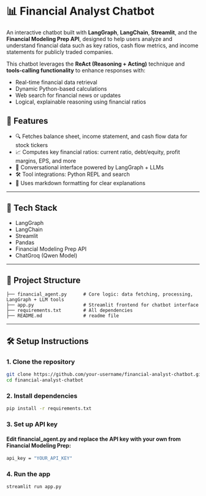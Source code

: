 # 📊 Financial Analyst Chatbot

An interactive chatbot built with **LangGraph**, **LangChain**, **Streamlit**, and the **Financial Modeling Prep API**, designed to help users analyze and understand financial data such as key ratios, cash flow metrics, and income statements for publicly traded companies.

This chatbot leverages the **ReAct (Reasoning + Acting)** technique and **tools-calling functionality** to enhance responses with:
- Real-time financial data retrieval
- Dynamic Python-based calculations
- Web search for financial news or updates
- Logical, explainable reasoning using financial ratios


## 🚀 Features

- 🔍 Fetches balance sheet, income statement, and cash flow data for stock tickers
- 📈 Computes key financial ratios: current ratio, debt/equity, profit margins, EPS, and more
- 🤖 Conversational interface powered by LangGraph + LLMs
- 🛠️ Tool integrations: Python REPL and search
- 📑 Uses markdown formatting for clear explanations

---

## 🧠 Tech Stack

- LangGraph
- LangChain
- Streamlit
- Pandas
- Financial Modeling Prep API
- ChatGroq (Qwen Model)

---

## 📂 Project Structure
```
├── financial_agent.py      # Core logic: data fetching, processing, LangGraph + LLM tools
├── app.py                  # Streamlit frontend for chatbot interface
├── requirements.txt        # All dependencies
├── README.md               # readme file
```
---

## 🛠️ Setup Instructions

### 1. Clone the repository
```bash
git clone https://github.com/your-username/financial-analyst-chatbot.git
cd financial-analyst-chatbot
```

### 2. Install dependencies
```bash
pip install -r requirements.txt
```

### 3. Set up API key
#### Edit financial_agent.py and replace the API key with your own from Financial Modeling Prep:
```bash
api_key = "YOUR_API_KEY"
```
### 4. Run the app 
```bash
streamlit run app.py
```





